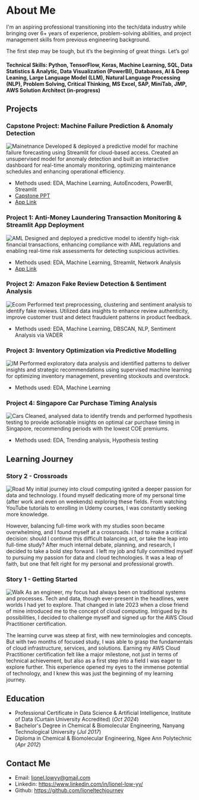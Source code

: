 # About Me

I'm an aspiring professional transitioning into the tech/data industry while bringing over 6+ years of experience, problem-solving abilities, and project management skills from previous engineering background. 

The first step may be tough, but it’s the beginning of great things. Let’s go!

#### Technical Skills: Python, TensorFlow, Keras, Machine Learning, SQL, Data Statistics & Analytic, Data Visualization (PowerBI), Databases, AI & Deep Leaning, Large Language Model (LLM), Natural Language Processing (NLP), Problem Solving, Critical Thinking, MS Excel, SAP, MiniTab, JMP, AWS Solution Architect (in-progress)

## Projects

### Capstone Project: Machine Failure Prediction & Anomaly Detection
![Mainetnance](/assets/maintenance.png)
Developed & deployed a predictive model for machine failure forecasting using Streamlit for cloud-based access. Created an unsupervised model for anomaly detection and built an interactive dashboard for real-time anomaly monitoring, optimizing maintenance schedules and enhancing operational efficiency. 
- Methods used: EDA, Machine Learning, AutoEncoders, PowerBI, Streamlit
- [Capstone PPT](/assets/Capstone_Project.pdf)
- [App Link](https://machine-prediction.streamlit.app/)

### Project 1: Anti-Money Laundering Transaction Monitoring & Streamlit App Deployment
![AML](/assets/aml.jpg)
Designed and deployed a predictive model to identify high-risk financial transactions, enhancing compliance with AML regulations and enabling real-time risk assessments for detecting suspicious activities. 
- Methods used: EDA, Machine Learning, Streamlit, Network Analysis
- [App Link](https://risk-predictor.streamlit.app/)

### Project 2: Amazon Fake Review Detection & Sentiment Analysis
![Ecom](/assets/ecom.webp)
Performed text preprocessing, clustering and sentiment analysis to identify fake reviews. Utilized data insights to enhance review authenticity, improve customer trust and detect fraudulent patterns in product feedback.
- Methods used: EDA, Machine Learning, DBSCAN, NLP, Sentiment Analysis via VADER

### Project 3: Inventory Optimization via Predictive Modelling
![IM](/assets/im.webp)
Performed exploratory data analysis and identified patterns to deliver insights and strategic recommendations using supervised machine learning for optimizing inventory management, preventing stockouts and overstock. 
- Methods used: EDA, Machine Learning

### Project 4: Singapore Car Purchase Timing Analysis
![Cars](/assets/cars.webp)
Cleaned, analysed data to identify trends and performed hypothesis testing to provide actionable insights on optimal car purchase timing in Singapore, recommending periods with the lowest COE premiums. 
- Methods used: EDA, Trending analysis, Hypothesis testing

## Learning Journey
### Story 2 - Crossroads
![Road](/assets/crossroad.jpg)
My initial journey into cloud computing ignited a deeper passion for data and technology. I found myself dedicating more of my personal time (after work and even on weekends) exploring these fields. From watching YouTube tutorials to enrolling in Udemy courses, I was constantly seeking more knowledge.

However, balancing full-time work with my studies soon became overwhelming, and I found myself at a crossroads. I had to make a critical decision: should I continue this difficult balancing act, or take the leap into full-time study? After much internal debate, planning, and research, I decided to take a bold step forward. I left my job and fully committed myself to pursuing my passion for data and cloud technologies. It was a leap of faith, but one that felt right for my personal and professional growth.

### Story 1 - Getting Started
![Walk](/assets/walk.jpg)
As an engineer, my focus had always been on traditional systems and processes. Tech and data, though ever-present in the headlines, were worlds I had yet to explore. That changed in late 2023 when a close friend of mine introduced me to the concept of cloud computing. Intrigued by its possibilities, I decided to challenge myself and signed up for the AWS Cloud Practitioner certification.

The learning curve was steep at first, with new terminologies and concepts. But with two months of focused study, I was able to grasp the fundamentals of cloud infrastructure, services, and solutions. Earning my AWS Cloud Practitioner certification felt like a major milestone, not just in terms of technical achievement, but also as a first step into a field I was eager to explore further. This experience opened my eyes to the immense potential of technology, and I knew this was just the beginning of my learning journey.

## Education
- Professional Certificate in Data Science & Artificial Intelligence, Institute of Data (Curtain University Accredited) (_Oct 2024_)								       		
- Bachelor's Degree in Chemical & Biomolecular Engineering, Nanyang Technological University (_Jul 2017_)	 			        		
- Diploma in Chemical & Biomolecular Engineering, Ngee Ann Polytechnic (_Apr 2012_)

## Contact Me
- Email: lionel.lowyy@gmail.com
- Linkedin: https://www.linkedin.com/in/lionel-low-yy/
- Github: https://github.com/lioneltechjourney
